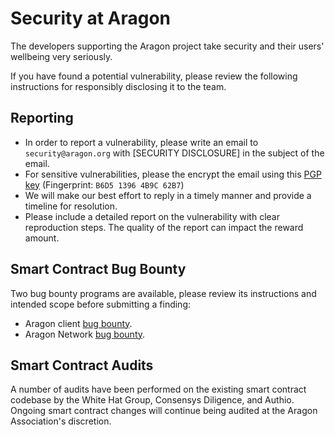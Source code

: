 # Security at Aragon

The developers supporting the Aragon project take security and their users' wellbeing very seriously.

If you have found a potential vulnerability, please review the following instructions for responsibly disclosing it to the team.

## Reporting

- In order to report a vulnerability, please write an email to `security@aragon.org` with [SECURITY DISCLOSURE] in the subject of the email.
- For sensitive vulnerabilities, please the encrypt the email using this [PGP key](rsc/security.asc) (Fingerprint: `B6D5 1396 4B9C 62B7`)
- We will make our best effort to reply in a timely manner and provide a timeline for resolution.
- Please include a detailed report on the vulnerability with clear reproduction steps. The quality of the report can impact the reward amount.

## Smart Contract Bug Bounty

Two bug bounty programs are available, please review its instructions and intended scope before submitting a finding:

- Aragon client [bug bounty](./client_bug_bounty).
- Aragon Network [bug bounty](./an_bug_bounty).

## Smart Contract Audits

A number of audits have been performed on the existing smart contract codebase by the White Hat Group, Consensys Diligence, and Authio. Ongoing smart contract changes will continue being audited at the Aragon Association's discretion.
